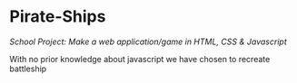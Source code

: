 # Pirate-Ships

*School Project: Make a web application/game in HTML, CSS & Javascript*

With no prior knowledge about javascript we have chosen to recreate battleship
 
